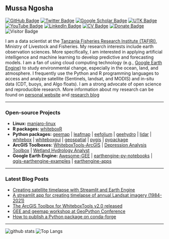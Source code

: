 ## Mussa Ngosha

[![GitHub Badge](https://img.shields.io/github/followers/giswqs?style=social)](https://github.com/giswqs?tab=followers)
[![Twitter Badge](https://img.shields.io/twitter/follow/giswqs?style=social)](https://twitter.com/giswqs)
[![Google Scholar Badge](https://img.shields.io/badge/Google-Scholar-lightgrey)](https://scholar.google.com/citations?user=vmml4_0AAAAJ&hl=en)
[![UTK Badge](https://img.shields.io/badge/UTK-Faculty-orange)](https://faculty.utk.edu/Qiusheng.Wu)
[![YouTube Badge](https://img.shields.io/badge/My-YouTube-red)](https://www.youtube.com/c/QiushengWu)
[![LinkedIn Badge](https://img.shields.io/badge/My-LinkedIn-blue)](https://www.linkedin.com/in/qiushengwu)
[![CV Badge](https://img.shields.io/badge/My-CV-critical)](https://arcgis.me/cv/)
[![Donate Badge](https://img.shields.io/badge/Donate-Buy%20me%20a%20coffee-yellowgreen.svg)](https://www.buymeacoffee.com/giswqs)
![Visitor Badge](https://visitor-badge.laobi.icu/badge?page_id=giswqs.giswqs)

I am a data scientist at the [Tanzania Fisheries Research Institute (TAFIRI)](https://tafiri.go.tz/), Ministry of Livestock and Fisheries. My research interests include earth observation sciences. More specifically, I am interested in applying artificial intelligence and machine learning to develop predictive and forecasting models. I am a fan of using cloud computing technology (e.g., [Google Earth Engine](https://earthengine.google.com/)) to study environmental change, especially in the ocean, land, and atmosphere. I frequently use the Python and R programming languages to access and analyze satellite (Sentinels, landsat, and MODIS) and in-situ data (CDT, buoys, and Algo floats). I am a strong advocate of open science and reproducible research. More information about my research can be found on [personal website](https://wetls.io/) and [research blog](https://blog.gish/)

---

### Open-source Projects

- **Linux:** [manjaro-linux](https://github.com/giswqs/manjaro-linux)
- **R packages:** [whiteboxR](https://github.com/giswqs/whiteboxR)
- **Python packages:** [geemap](https://github.com/giswqs/geemap) | [leafmap](https://github.com/giswqs/leafmap) | [eefolium](https://github.com/giswqs/eefolium) | [geehydro](https://github.com/giswqs/geehydro) | [lidar](https://github.com/giswqs/lidar) | [whitebox](https://github.com/giswqs/whitebox) | [whiteboxgui](https://github.com/giswqs/whiteboxgui) | [geospatial](https://github.com/giswqs/geospatial) | [pygis](https://github.com/giswqs/pygis) | [pypackage](https://github.com/giswqs/pypackage)
- **ArcGIS Toolboxes:** [WhiteboxTools-ArcGIS](https://github.com/giswqs/WhiteboxTools-ArcGIS) | [Depression Analysis Toolbox](https://github.com/giswqs/Depression-Analysis-Toolbox) | [Wetland Hydrology Analyst](https://github.com/giswqs/Wetland-Hydrology-Analyst-Toolbox)
- **Google Earth Engine:** [Awesome-GEE](https://github.com/giswqs/Awesome-GEE) | [earthengine-py-notebooks](https://github.com/giswqs/earthengine-py-notebooks) | [qgis-earthengine-examples](https://github.com/giswqs/qgis-earthengine-examples) | [earthengine-apps](https://github.com/giswqs/earthengine-apps)

---

### Latest Blog Posts

<!-- HASHNODE:START -->
- [Creating satellite timelapse with Streamlit and Earth Engine](https://blog.gishub.org/creating-satellite-timelapse-with-streamlit-and-earth-engine)
- [A streamlit app for creating timelapse of annual Landsat imagery &lpar;1984-2021&rpar;](https://blog.gishub.org/a-streamlit-app-for-creating-timelapse-of-annual-landsat-imagery-1984-2021)
- [The ArcGIS Toolbox for WhiteboxTools v2.0 released](https://blog.gishub.org/the-arcgis-toolbox-for-whiteboxtools-v20-released)
- [GEE and geemap workshop at GeoPython Conference](https://blog.gishub.org/gee-and-geemap-workshop-at-geopython-conference)
- [How to publish a Python package on conda-forge](https://blog.gishub.org/how-to-publish-a-python-package-on-conda-forge)
<!-- HASHNODE:END -->

---

![github stats](https://github-readme-stats.vercel.app/api?username=giswqs&show_icons=true)
![Top Langs](https://github-readme-stats.vercel.app/api/top-langs/?username=giswqs&langs_count=3&hide=javascript,go,html,css,tex)

<!-- ![Top Langs](https://github-readme-stats.vercel.app/api/top-langs/?username=giswqs&hide_langs_below=10) -->
